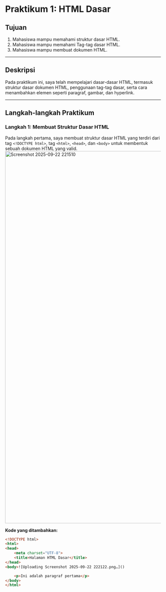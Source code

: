 # Praktikum 1: HTML Dasar

## Tujuan
1. Mahasiswa mampu memahami struktur dasar HTML.
2. Mahasiswa mampu memahami Tag-tag dasar HTML.
3. Mahasiswa mampu membuat dokumen HTML.

---

## Deskripsi
Pada praktikum ini, saya telah mempelajari dasar-dasar HTML, termasuk struktur dasar dokumen HTML, penggunaan tag-tag dasar, serta cara menambahkan elemen seperti paragraf, gambar, dan hyperlink.

---

## Langkah-langkah Praktikum

### Langkah 1: Membuat Struktur Dasar HTML
Pada langkah pertama, saya membuat struktur dasar HTML yang terdiri dari tag `<!DOCTYPE html>`, tag `<html>`, `<head>`, dan `<body>` untuk membentuk sebuah dokumen HTML yang valid.
<img width="1920" height="1200" alt="Screenshot 2025-09-22 221510" src="https://github.com/user-attachments/assets/852165ba-6d68-439a-9c29-156e6b0b921b" />

**Kode yang ditambahkan:**
```html
<!DOCTYPE html>
<html>
<head>
    <meta charset="UTF-8">
    <title>Halaman HTML Dasar</title>
</head>
<body>![Uploading Screenshot 2025-09-22 222122.png…]()

    <p>Ini adalah paragraf pertama</p>
</body>
</html>


